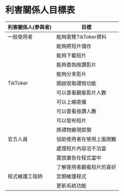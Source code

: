 # 利害關係人目標表

|利害關係人(參與者)|目標|
|--|--|
|一般使用者|能夠瀏覽TikToker資料|
||能夠將短片儲存|
||能夠下載短片|
||能夠查詢按讚影片|
||能夠分享影片|
|TikToker|開啟收取禮物功能|
||可以查看觀看影片人數|
||可以上線直播|
||可以查看按讚人數|
||可以發布短片|
||將禮物變現提領|
|官方人員|協助使用者在使用上面困難|
||處理短片內容洽不洽當|
||置放廣告在程式當中|
||了解使用者觀看短片的喜好|
|程式維護工程師|定期維護程式|
||更新系統功能|
